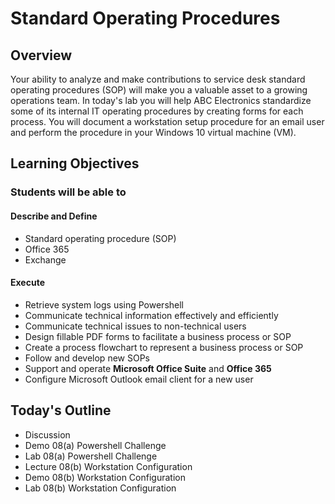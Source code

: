 # Standard Operating Procedures 

## Overview

Your ability to analyze and make contributions to service desk standard operating procedures (SOP) will make you a valuable asset to a growing operations team. In today's lab you will help ABC Electronics standardize some of its internal IT operating procedures by creating forms for each process. You will document a workstation setup procedure for an email user and perform the procedure in your Windows 10 virtual machine (VM).

## Learning Objectives

### Students will be able to

#### Describe and Define

- Standard operating procedure (SOP)
- Office 365
- Exchange

#### Execute

- Retrieve system logs using Powershell
- Communicate technical information effectively and efficiently
- Communicate technical issues to non-technical users
- Design fillable PDF forms to facilitate a business process or SOP
- Create a process flowchart to represent a business process or SOP
- Follow and develop new SOPs
- Support and operate **Microsoft Office Suite** and **Office 365**
- Configure Microsoft Outlook email client for a new user

## Today's Outline

- Discussion
- Demo 08(a) Powershell Challenge
- Lab 08(a) Powershell Challenge
- Lecture 08(b) Workstation Configuration
- Demo 08(b) Workstation Configuration
- Lab 08(b) Workstation Configuration
